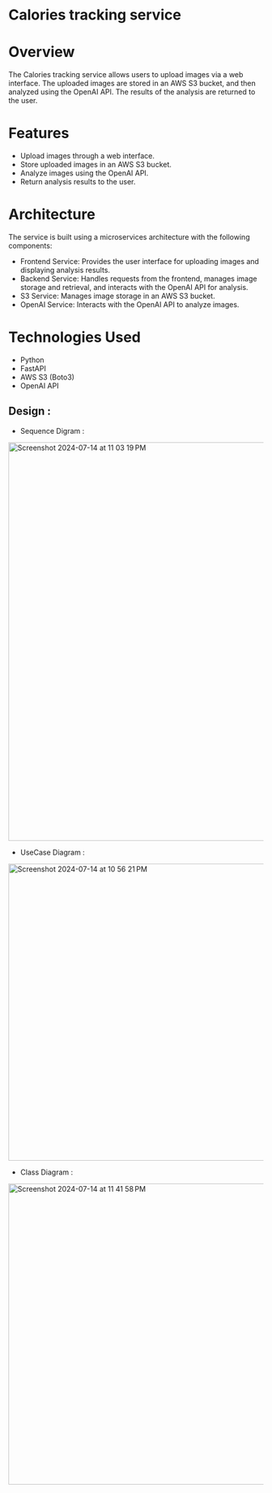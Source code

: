 # Calories tracking service
# Overview
The Calories tracking service allows users to upload images via a web interface. The uploaded images are stored in an AWS S3 bucket, and then analyzed using the OpenAI API. The results of the analysis are returned to the user.

# Features
- Upload images through a web interface.
- Store uploaded images in an AWS S3 bucket.
- Analyze images using the OpenAI API.
- Return analysis results to the user.
  
# Architecture
The service is built using a microservices architecture with the following components:

- Frontend Service: Provides the user interface for uploading images and displaying analysis results.
- Backend Service: Handles requests from the frontend, manages image storage and retrieval, and interacts with the OpenAI API for analysis.
- S3 Service: Manages image storage in an AWS S3 bucket.
- OpenAI Service: Interacts with the OpenAI API to analyze images.

# Technologies Used
- Python
- FastAPI
- AWS S3 (Boto3)
- OpenAI API

## Design : 
- Sequence Digram :
  
<img width="785" alt="Screenshot 2024-07-14 at 11 03 19 PM" src="https://github.com/user-attachments/assets/e6c9bbec-4ac2-48c7-92d7-a059a07fd7c4">

- UseCase Diagram :
  
<img width="585" alt="Screenshot 2024-07-14 at 10 56 21 PM" src="https://github.com/user-attachments/assets/383aec3e-30be-4f3c-ba06-41ab81afd685">

- Class Diagram :
  
<img width="593" alt="Screenshot 2024-07-14 at 11 41 58 PM" src="https://github.com/user-attachments/assets/ed5a026e-752b-4cd5-ab94-d4062acf86d4">
